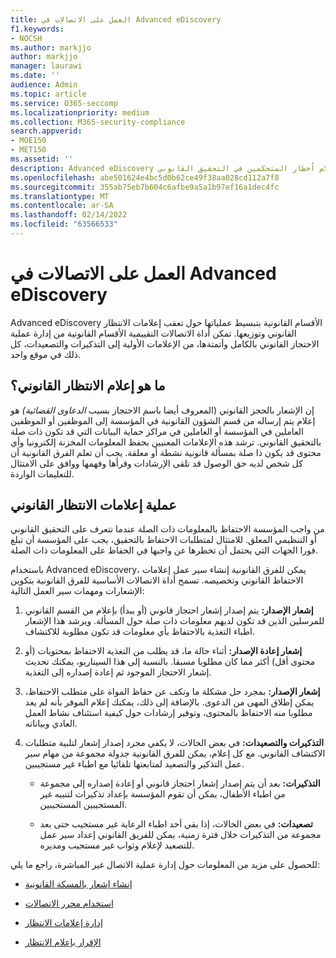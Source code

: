 ```yaml
---
title: العمل على الاتصالات في Advanced eDiscovery
f1.keywords:
- NOCSH
ms.author: markjjo
author: markjjo
manager: laurawi
ms.date: ''
audience: Admin
ms.topic: article
ms.service: O365-seccomp
ms.localizationpriority: medium
ms.collection: M365-security-compliance
search.appverid:
- MOE150
- MET150
ms.assetid: ''
description: Advanced eDiscovery إدارة سير عمل إعلامات الاحتجاز القانوني حول إعلام اُخطار المتحكمين في التحقيق القانوني.
ms.openlocfilehash: abe501624e4bc5d0b62ce49f38aa028cd112a7f8
ms.sourcegitcommit: 355ab75eb7b604c6afbe9a5a1b97ef16a1dec4fc
ms.translationtype: MT
ms.contentlocale: ar-SA
ms.lasthandoff: 02/14/2022
ms.locfileid: "63566533"
---
```

# <a name="work-with-communications-in-advanced-ediscovery"></a>العمل على الاتصالات في Advanced eDiscovery

Advanced eDiscovery الأقسام القانونية بتبسيط عملياتها حول تعقب إعلامات الانتظار القانوني وتوزيعها. تمكن أداة الاتصالات التقييمية الأقسام القانونية من إدارة عملية الاحتجاز القانوني بالكامل وأتمتةها، من الإعلامات الأولية إلى التذكيرات والتصعيدات، كل ذلك في موقع واحد.

## <a name="what-is-a-legal-hold-notification"></a>ما هو إعلام الانتظار القانوني؟

إن الإشعار بالحجز القانوني (المعروف أيضا باسم الاحتجاز بسبب *الدعاوى القضائية)* هو إعلام يتم إرساله من قسم الشؤون القانونية في المؤسسة إلى الموظفين أو الموظفين العاملين في المؤسسة أو العاملين في مراكز حماية البيانات التي قد تكون ذات صلة بالتحقيق القانوني. ترشد هذه الإعلامات المعنيين بحفظ المعلومات المخزنة إلكترونيا وأي محتوى قد يكون ذا صلة بمسألة قانونية نشطة أو معلقة. يجب أن تعلم الفرق القانونية أن كل شخص لديه حق الوصول قد تلقى الإرشادات وقرأها وفهمها ووافق على الامتثال للتعليمات الواردة.

## <a name="the-legal-hold-notification-process"></a>عملية إعلامات الانتظار القانوني

من واجب المؤسسة الاحتفاظ بالمعلومات ذات الصلة عندما تتعرف على التحقيق القانوني أو التنظيمي المعلق. للامتثال لمتطلبات الاحتفاظ بالتحقيق، يجب على المؤسسة أن تبلغ فورا الجهات التي يحتمل أن تخطرها عن واجبها في الحفاظ على المعلومات ذات الصلة.

باستخدام Advanced eDiscovery، يمكن للفرق القانونية إنشاء سير عمل إعلامات الاحتفاظ القانوني وتخصيصه. تسمح أداة الاتصالات الأساسية للفرق القانونية بتكوين الإشعارات ومهمات سير العمل التالية:

1. **إشعار الإصدار:** يتم إصدار إشعار احتجاز قانوني (أو يبدأ) بإعلام من القسم القانوني للمرسلين الذين قد تكون لديهم معلومات ذات صلة حول المسألة. ويرشد هذا الإشعار اطباء التغذية بالاحتفاظ بأي معلومات قد تكون مطلوبة للاكتشاف.

2. **إشعار إعادة الإصدار:** أثناء حالة ما، قد يطلب من التغذية الاحتفاظ بمحتويات (أو محتوى أقل) أكثر مما كان مطلوبا مسبقا. بالنسبة إلى هذا السيناريو، يمكنك تحديث إشعار الاحتجاز الموجود ثم إعادة إصداره إلى التغذية.

3. **إشعار الإصدار:** بمجرد حل مشكلة ما وتكف عن حفاظ المواة على متطلب الاحتفاظ، يمكن إطلاق المهى من الدعوى. بالإضافة إلى ذلك، يمكنك إعلام الموفر بأنه لم يعد مطلوبا منه الاحتفاظ بالمحتوى، وتوفير إرشادات حول كيفية استئناف نشاط العمل العادي وبياناته.

4. **التذكيرات والتصعيدات:** في بعض الحالات، لا يكفي مجرد إصدار إشعار لتلبية متطلبات الاكتشاف القانوني. مع كل إعلام، يمكن للفرق القانونية جدولة مجموعة من مهام سير عمل التذكير والتصعيد لمتابعتها تلقائيا مع اطباء غير مستجيبين.

   - **التذكيرات:** بعد أن يتم إصدار إشعار احتجاز قانوني أو إعادة إصداره إلى مجموعة من اطباء الأطفال، يمكن أن تقوم المؤسسة بإعداد تذكيرات لتنبيه غير المستجيبين المستجيبين.

   - **تصعيدات:** في بعض الحالات، إذا بقي أحد اطباء الرعاية غير مستجيب حتى بعد مجموعة من التذكيرات خلال فترة زمنية، يمكن للفريق القانوني إعداد سير عمل للتصعيد لإعلام وثواب غير مستجيب ومديره.

للحصول على مزيد من المعلومات حول إدارة عملية الاتصال غير المباشرة، راجع ما يلي: 

- [إنشاء إشعار بالمسكة القانونية](create-hold-notification.md)

- [استخدام محرر الاتصالات](using-communications-editor.md)

- [إدارة إعلامات الانتظار](manage-hold-notification.md)

- [الإقرار بإعلام الانتظار](acknowledge-hold-notification.md)